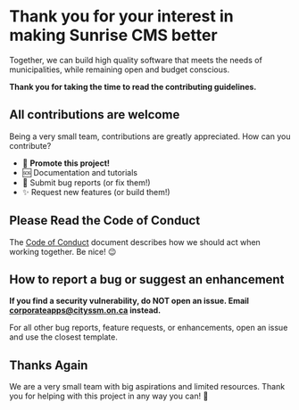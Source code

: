 # Thank you for your interest in making Sunrise CMS better

Together, we can build high quality software that meets the needs of municipalities,
while remaining open and budget conscious.

**Thank you for taking the time to read the contributing guidelines.**

## All contributions are welcome

Being a very small team, contributions are greatly appreciated. How can you contribute?

- 📣 **Promote this project!**
- 🆘 Documentation and tutorials
- 🐞 Submit bug reports (or fix them!)
- ✨ Request new features (or build them!)

## Please Read the Code of Conduct

The [Code of Conduct](CODE_OF_CONDUCT.md) document describes how we should act
when working together.
Be nice! 😉

## How to report a bug or suggest an enhancement

**If you find a security vulnerability, do NOT open an issue. Email
<corporateapps@cityssm.on.ca> instead.**

For all other bug reports, feature requests, or enhancements,
open an issue and use the closest template.

## Thanks Again

We are a very small team with big aspirations and limited resources.
Thank you for helping with this project in any way you can! 🙌
